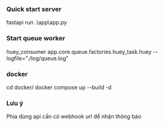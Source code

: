 ### Quick start server
fastapi run .\app\app.py   

### Start queue worker
huey_consumer app.core.queue.factories.huey_task.huey --logfile="./log/queue.log"

### docker
cd docker/
docker compose up --build -d

### Lưu ý
Phía dùng api cần có webhook url để nhận thông báo